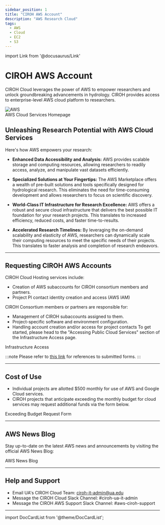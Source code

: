 ```yaml
---
sidebar_position: 1
title: "CIROH AWS Account"
description: "AWS Research Cloud"
tags:
  - AWS
  - Cloud
  - EC2
  - S3
---
```


import Link from '@docusaurus/Link'

# CIROH AWS Account

CIROH Cloud leverages the power of AWS to empower researchers and unlock groundbreaking advancements in hydrology. CIROH provides access to enterprise-level AWS cloud platform to researchers.

<div className="col col--6" style={{ textAlign: 'center' }}>
				<img src="https://blog.adobe.com/en/publish/2021/08/31/media_1649ebc3fbbce0df508081913819d491fc3f7c7a9.png?width=750&format=png&optimize=medium" alt="AWS" style={{ width: '100%' }} />
</div>

<Link class="button button--active button--primary" to="https://aws.amazon.com/">AWS Cloud Services Homepage</Link>

## Unleashing Research Potential with AWS Cloud Services

Here's how AWS empowers your research:

*   **Enhanced Data Accessibility and Analysis:** AWS provides scalable storage and computing resources, allowing researchers to readily access, analyze, and manipulate vast datasets efficiently.
    
*   **Specialized Solutions at Your Fingertips:** The AWS Marketplace offers a wealth of pre-built solutions and tools specifically designed for hydrological research. This eliminates the need for time-consuming development and allows researchers to focus on scientific discovery.
    
*   **World-Class IT Infrastructure for Research Excellence:** AWS offers a robust and secure cloud infrastructure that delivers the best possible IT foundation for your research projects. This translates to increased efficiency, reduced costs, and faster time-to-results.
    
*   **Accelerated Research Timelines:** By leveraging the on-demand scalability and elasticity of AWS, researchers can dynamically scale their computing resources to meet the specific needs of their projects. This translates to faster analysis and completion of research endeavors.

---

## Requesting CIROH AWS Accounts

CIROH Cloud Hosting services include:
- Creation of AWS subaccounts for CIROH consortium members and partners.
- Project PI contact identity creation and access (AWS IAM)

CIROH Consortium members or partners are responsible for:
- Management of CIROH subaccounts assigned to them.
- Project-specific software and environment configuration.
- Handling account creation and/or access for project contacts
To get started, please head to the "Accessing Public Cloud Services" section of the Infrastructure Access page.

<Link class="button button--active button--primary" style={{'margin-bottom':'1.3rem', 'margin-right':'1.4rem'}} link="/docs/services/access#accessing-public-cloud-services">Infrastructure Access</Link>

:::note
Please refer to [this link](https://github.com/CIROH-UA/NGIAB-CloudInfra/issues?q=is%3Aissue+is%3Aclosed+label%3Aaws) for references to submitted forms.
:::

---

## Cost of Use
- Individual projects are allotted $500 monthly for use of AWS and Google Cloud services.
- CIROH projects that anticipate exceeding the monthly budget for cloud services may request additional funds via the form below.

<Link class="button button--active button--primary" to="https://github.com/CIROH-UA/NGIAB-CloudInfra/issues/new?assignees=&labels=infrastructure&projects=&template=exceeding_budget_request.md&title=">Exceeding Budget Request Form</Link>

---

## AWS News Blog

Stay up-to-date on the latest AWS news and announcements by visiting the official AWS News Blog:

<Link class="button button--active button--primary" to="https://aws.amazon.com/blogs/aws/"> AWS News Blog</Link>

---

## Help and Support

- Email UA's CIROH Cloud Team: ciroh-it-admin@ua.edu 
- Message the CIROH Cloud Slack Channel: #ciroh-ua-it-admin
- Message the CIROH AWS Support Slack Channel: #aws-ciroh-support

---

import DocCardList from '@theme/DocCardList';

<DocCardList />
